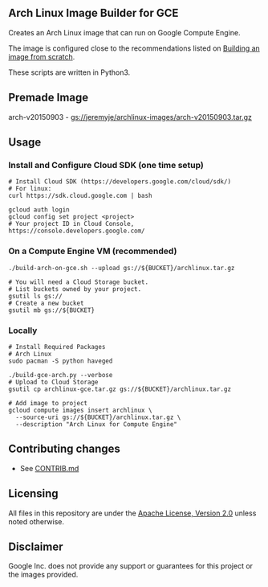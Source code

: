 ## Arch Linux Image Builder for GCE

Creates an Arch Linux image that can run on Google Compute Engine.

The image is configured close to the recommendations listed on [Building an image from scratch](https://developers.google.com/compute/docs/images#buildingimage).

These scripts are written in Python3.

## Premade Image
arch-v20150903 - [gs://jeremyje/archlinux-images/arch-v20150903.tar.gz](https://storage.googleapis.com/jeremyje/archlinux-images/arch-v20150903.tar.gz)

## Usage

### Install and Configure Cloud SDK (one time setup)
```
# Install Cloud SDK (https://developers.google.com/cloud/sdk/)
# For linux:
curl https://sdk.cloud.google.com | bash

gcloud auth login
gcloud config set project <project>
# Your project ID in Cloud Console, https://console.developers.google.com/
```

### On a Compute Engine VM (recommended)
```
./build-arch-on-gce.sh --upload gs://${BUCKET}/archlinux.tar.gz

# You will need a Cloud Storage bucket.
# List buckets owned by your project.
gsutil ls gs://
# Create a new bucket
gsutil mb gs://${BUCKET}
```

### Locally
```
# Install Required Packages
# Arch Linux
sudo pacman -S python haveged

./build-gce-arch.py --verbose
# Upload to Cloud Storage
gsutil cp archlinux-gce.tar.gz gs://${BUCKET}/archlinux.tar.gz

# Add image to project
gcloud compute images insert archlinux \
  --source-uri gs://${BUCKET}/archlinux.tar.gz \
  --description "Arch Linux for Compute Engine"
```


## Contributing changes

* See [CONTRIB.md](CONTRIB.md)


## Licensing
All files in this repository are under the [Apache License, Version 2.0](LICENSE) unless noted otherwise.


## Disclaimer
Google Inc. does not provide any support or guarantees for this project or the images provided.
